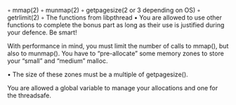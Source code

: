 ◦ mmap(2)
◦ munmap(2)
◦ getpagesize(2 or 3 depending on OS)
◦ getrlimit(2)
◦ The functions from libpthread
• You are allowed to use other functions to complete the bonus part as long as their use is justified during your defence. Be smart!    

With performance in mind, you must limit the number of calls to mmap(), but also to munmap(). You have to “pre-allocate” some memory zones to store your “small” and “medium” malloc.

• The size of these zones must be a multiple of getpagesize().

You are allowed a global variable to manage your allocations and one for the threadsafe.
